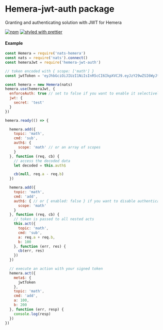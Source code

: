 # Hemera-jwt-auth package

Granting and authenticating solution with JWT for Hemera

[![npm](https://img.shields.io/npm/v/hemera-jwt-auth.svg?maxAge=3600)](https://www.npmjs.com/package/hemera-jwt-auth)
[![styled with prettier](https://img.shields.io/badge/styled_with-prettier-ff69b4.svg)](#badge)

#### Example

```js
const Hemera = require('nats-hemera')
const nats = require('nats').connect()
const hemeraJwt = require('hemera-jwt-auth')

// token encoded with { scope: ['math'] }
const jwtToken = 'eyJhbGciOiJIUzI1NiIsInR5cCI6IkpXVCJ9.eyJzY29wZSI6WyJtYXRoIl0sImlhdCI6MTQ4ODEyMjIwN30.UPLLbjDgkB_ajQjI7BUlpUGfZYvsqHP3NqWQIavibeQ'

const hemera = new Hemera(nats)
hemera.use(hemeraJwt, {
  enforceAuth: true // set to false if you want to enable it selectively
  jwt: {
    secret: 'test'
  }
})

hemera.ready(() => {

  hemera.add({
    topic: 'math',
    cmd: 'sub',
    auth$: {
      scope: 'math' // or an array of scopes
    }
  }, function (req, cb) {
    // access the decoded data
    let decoded = this.auth$

    cb(null, req.a - req.b)
  })

  hemera.add({
    topic: 'math',
    cmd: 'add',
    auth$: { // or { enabled: false } if you want to disable authentication
      scope: 'math'
    }
  }, function (req, cb) {
    // token is passed to all nested acts
    this.act({
      topic: 'math',
      cmd: 'sub',
      a: req.a + req.b,
      b: 100
    }, function (err, res) {
      cb(err, res)
    })
  })

  // execute an action with your signed token
  hemera.act({
    meta$: {
      jwtToken
    },
    topic: 'math',
    cmd: 'add',
    a: 100,
    b: 200
  }, function (err, resp) {
    console.log(resp)
  })
})

```
